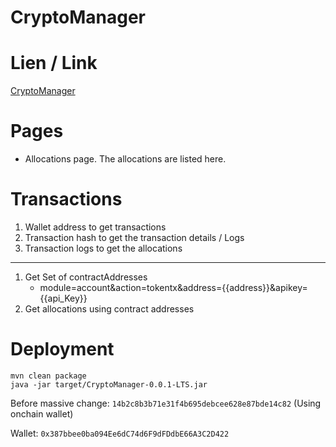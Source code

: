 # CryptoManager

# Lien / Link
[CryptoManager](https://cpm.quixotic.date/)


# Pages 
- Allocations page. The allocations are listed here.

# Transactions
1. Wallet address to get transactions
2. Transaction hash to get the transaction details / Logs
3. Transaction logs to get the allocations
---
1. Get Set of contractAddresses
   - module=account&action=tokentx&address={{address}}&apikey={{api_Key}}
2. Get allocations using contract addresses


# Deployment
```
mvn clean package
java -jar target/CryptoManager-0.0.1-LTS.jar
```

Before massive change: `14b2c8b3b71e31f4b695debcee628e87bde14c82`
(Using onchain wallet)

Wallet: `0x387bbee0ba094Ee6dC74d6F9dFDdbE66A3C2D422`

